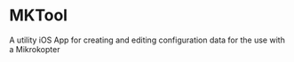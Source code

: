 MKTool
======

A utility iOS App for creating and editing configuration data for the use with a Mikrokopter